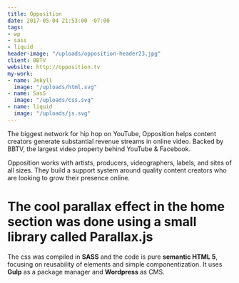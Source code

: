 ```yaml
---
title: Opposition
date: 2017-05-04 21:53:00 -07:00
tags:
- wp
- sass
- liquid
header-image: "/uploads/opposition-header23.jpg"
client: BBTV
website: http://opposition.tv
my-work:
- name: Jekyll
  image: "/uploads/html.svg"
- name: SasS
  image: "/uploads/css.svg"
- name: liquid
  image: "/uploads/js.svg"
---
```


The biggest network for hip hop on YouTube, Opposition helps content creators generate substantial revenue streams in online video. Backed by BBTV, the largest video property behind YouTube & Facebook.

Opposition works with artists, producers, videographers, labels, and sites of all sizes. They build a support system around quality content creators who are looking to grow their presence online.

# The cool parallax effect in the home section was done  using a small library called Parallax.js

The css was compiled in **SASS** and the code is pure **semantic HTML 5**, focusing on reusability of elements and simple componentization. It uses **Gulp** as a package manager and **Wordpress** as CMS.